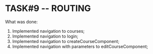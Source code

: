# TASK#9 -- ROUTING

What was done:
1. Implemented navigation to courses;
2. Implemented navigation to login;
3. Implemented navigation to createCourseComponent;
4. Implemented navigation with parameters to editCourseComponent;
